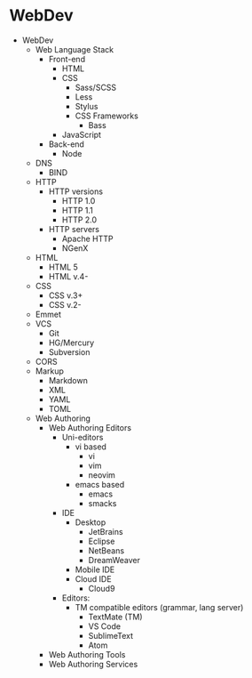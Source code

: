# WebDev

* WebDev
  * Web Language Stack
    * Front-end
      - HTML
      - CSS
        - Sass/SCSS
        - Less
        - Stylus
        - CSS Frameworks
          - Bass
      - JavaScript
    * Back-end
      - Node
  * DNS
    - BIND
  * HTTP
    * HTTP versions
      - HTTP 1.0
      - HTTP 1.1
      - HTTP 2.0
    * HTTP servers
      - Apache HTTP
      - NGenX
  * HTML
    - HTML 5
    - HTML v.4-
  * CSS
    - CSS v.3+
    - CSS v.2-
  * Emmet
  * VCS
    - Git
    - HG/Mercury
    - Subversion
  * CORS
  * Markup
    - Markdown
    - XML
    - YAML
    - TOML
  * Web Authoring
    * Web Authoring Editors
      * Uni-editors
        * vi based
          - vi
          - vim
          - neovim
        * emacs based
          - emacs
          - smacks
      * IDE
        - Desktop
          - JetBrains
          - Eclipse
          - NetBeans
          - DreamWeaver
        - Mobile IDE
        - Cloud IDE
          - Cloud9
      * Editors:
        * TM compatible editors (grammar, lang server)
          - TextMate (TM)
          - VS Code
          - SublimeText
          - Atom
    * Web Authoring Tools
    * Web Authoring Services
